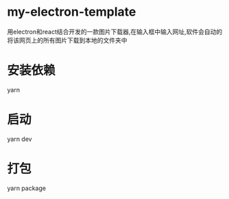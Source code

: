 # my-electron-template
用electron和react结合开发的一款图片下载器,在输入框中输入网址,软件会自动的将该网页上的所有图片下载到本地的文件夹中
# 安装依赖
yarn  
# 启动
yarn dev
# 打包
yarn package

